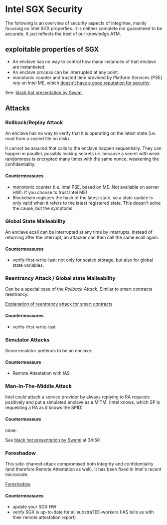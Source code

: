 # Intel SGX Security

The following is an overview of security aspects of integritee, mainly focusing on Intel SGX properties. It is neither complete nor guaranteed to be accurate. It just reflects the best of our knowledge ATM.

## exploitable properties of SGX

* An enclave has no way to control how many instances of that enclave are instantiated.
* An enclave process can be interrupted at any point.
* monotonic counter and trusted time provided by Platform Services (PSE) rely on Intel ME, which [doesn't have a good reputation for security](https://en.wikipedia.org/wiki/Intel_Management_Engine#Security_vulnerabilities).

See: [black hat presentation by Swami](https://youtu.be/0ZxBO3vLB-A)

## Attacks

### Rollback/Replay Attack

An enclave has no way to verify that it is operating on the latest state (i.e. read from a sealed file on disk).

It cannot be assured that calls to the enclave happen sequentially. They can happen in parallel, possibly leaking secrets i.e. because a secret with weak randomness is encrypted many times with the same nonce, weakening the confidentiality.

#### Countermeasures

* monotonic counter (i.e. Intel PSE, based on ME. Not available on server HW). If you choose to trust Intel ME!
* Blockchain registers the hash of the latest state, so a state update is only valid when it refers to the latest registered state. This doesn't solve the cause, but the symptoms.

### Global State Malleability
An enclave ecall can be interrupted at any time by interrupts. Instead of returning after the interrupt, an attacker can then call the same ecall again.

#### Countermeasures

* verify-first-write-last: not only for sealed storage, but also for global state variables.

### Reentrancy Attack / Global state Malleability

Can be a special case of the *Rollback Attack*.
Similar to smart contracts reentrancy.

[Explanation of reentrancy attack for smart contracts](https://medium.com/@gus_tavo_guim/reentrancy-attack-on-smart-contracts-how-to-identify-the-exploitable-and-an-example-of-an-attack-4470a2d8dfe4)

#### Countermeasures

* verify-first-write-last

### Simulator Attacks

Some emulator pretends to be an enclave.

#### Countermeasure

* Remote Attestation with IAS

### Man-In-The-Middle Attack

Intel could attack a service provider by always replying to RA requests positively and put a simulated enclave as a MITM.
(Intel knows, which SP is requesting a RA as it knows the SPID)

#### Countermeasure

none.

See [black hat presentation by Swami](https://youtu.be/0ZxBO3vLB-A) at 34:50

### Foreshadow

This side-channel attack compromised both integrity and confidentiality (and therefore Remote Attestation as well). It has been fixed in Intel's recent microcode.

[Foreshadow](https://en.wikipedia.org/wiki/Foreshadow_(security_vulnerability))

#### Countermeasures

* update your SGX HW
* verify SGX is up-to-date for all substraTEE-workers (IAS tells us with their remote attestation report)
